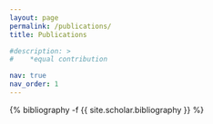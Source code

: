 ```yaml
---
layout: page
permalink: /publications/
title: Publications

#description: > 
#    *equal contribution

nav: true
nav_order: 1
---
```

<!-- _pages/publications.md -->
<div class="publications">

{% bibliography -f {{ site.scholar.bibliography }} %}

</div>
